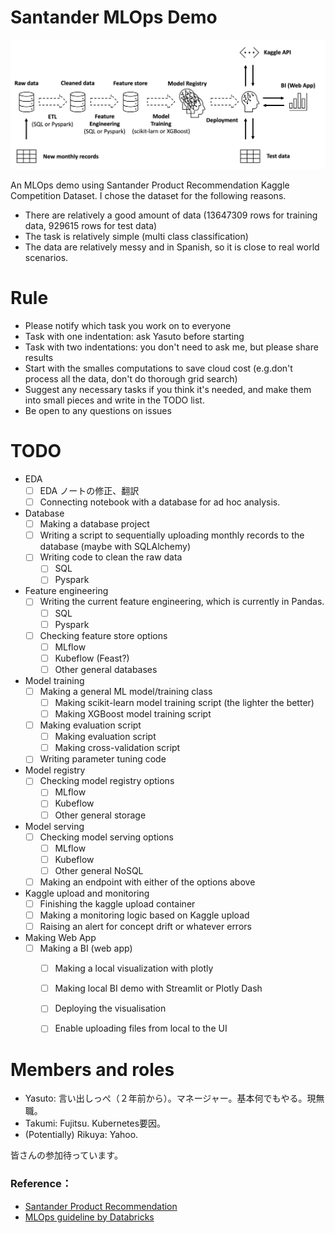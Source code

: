 # Santander MLOps Demo 

![Alt text](images/santander_mlops_design.png?raw=true "Course schedule")


An MLOps demo using Santander Product Recommendation Kaggle Competition Dataset. I chose the dataset for the following reasons. 
- There are relatively a good amount of data (13647309 rows for training data, 929615 rows for test data)
- The task is relatively simple (multi class classification)
- The data are relatively messy and in Spanish, so it is close to real world scenarios.

# Rule
- Please notify which task you work on to everyone
- Task with one indentation: ask Yasuto before starting 
- Task with two indentations: you don't need to ask me, but please share results
- Start with the smalles computations to save cloud cost (e.g.don't process all the data, don't do thorough grid search)
- Suggest any necessary tasks if you think it's needed, and make them into small pieces and write in the TODO list. 
- Be open to any questions on issues
# TODO
- EDA
  - [ ] EDA ノートの修正、翻訳
  - [ ] Connecting notebook with a database for ad hoc analysis. 
- Database
  - [ ] Making a database project
  - [ ] Writing a script to sequentially uploading monthly records to the database (maybe with SQLAlchemy)
  - [ ] Writing code to clean the raw data
    - [ ] SQL 
    - [ ] Pyspark
- Feature engineering
  - [ ] Writing the current feature engineering, which is currently in Pandas.
    - [ ] SQL 
    - [ ] Pyspark
  - [ ] Checking feature store options
    - [ ] MLflow
    - [ ] Kubeflow (Feast?)
    - [ ] Other general databases
- Model training
  - [ ] Making a general ML model/training class 
    - [ ] Making scikit-learn model training script (the lighter the better)
    - [ ] Making XGBoost model training script
  - [ ] Making evaluation script
    - [ ] Making evaluation script
    - [ ] Making cross-validation script
  - [ ] Writing parameter tuning code
- Model registry
  - [ ] Checking model registry options
    - [ ] MLflow 
    - [ ] Kubeflow
    - [ ] Other general storage
- Model serving
  - [ ] Checking model serving options
    - [ ] MLflow 
    - [ ] Kubeflow
    - [ ] Other general NoSQL
  - [ ] Making an endpoint with either of the options above
- Kaggle upload and monitoring
  - [ ] Finishing the kaggle upload container
  - [ ] Making a monitoring logic based on Kaggle upload
  - [ ] Raising an alert for concept drift or whatever errors
- Making Web App
  - [ ] Making a BI (web app) 
    - [ ] Making a local visualization with plotly 
    - [ ] Making local BI demo with Streamlit or Plotly Dash
    - [ ] Deploying the visualisation
    - [ ] Enable uploading files from local to the UI


# Members and roles
- Yasuto: 言い出しっぺ（２年前から）。マネージャー。基本何でもやる。現無職。
- Takumi: Fujitsu. Kubernetes要因。
- (Potentially) Rikuya: Yahoo.

皆さんの参加待っています。

### Reference：
* [Santander Product Recommendation](https://www.kaggle.com/c/santander-product-recommendation)
* [MLOps guideline by Databricks](https://www.databricks.com/resources/ebook/the-big-book-of-mlops)